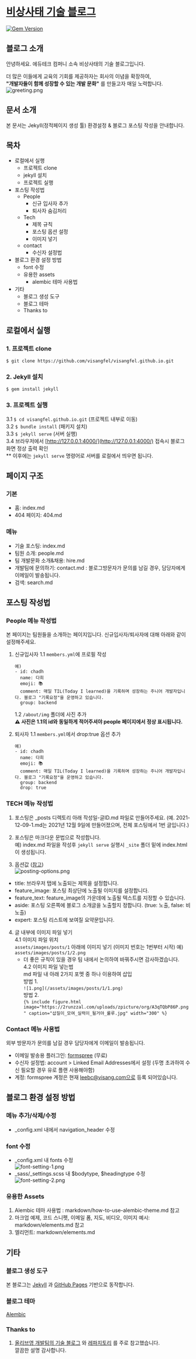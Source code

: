
# [비상사태 기술 블로그](https://visangfel.github.io/)
[![Gem Version](https://badge.fury.io/rb/alembic-jekyll-theme.svg)](https://badge.fury.io/rb/alembic-jekyll-theme)

## 블로그 소개
안녕하세요. 에듀테크 컴퍼니 소속 비상사태의 기술 블로그입니다.  

더 많은 이들에게 교육의 기회를 제공하자는 회사의 이념을 확장하여,  
**"개발자들이 함께 성장할 수 있는 개발 문화"** 를 만들고자 매일 노력합니다.
![greeting.png](/assets/images/readme/greeting.png)

## 문서 소개
본 문서는 Jekyll(정적페이지 생성 툴) 환경설정 & 블로그 포스팅 작성을 안내합니다. 

## 목차
* 로컬에서 실행
    * 프로젝트 clone
    * jekyll 설치
    * 프로젝트 실행
* 포스팅 작성법
  * People
    * 신규 입사자 추가
    * 퇴사자 숨김처리
  * Tech
    * 제목 규칙
    * 포스팅 옵션 설정
    * 이미지 넣기
  * contact
    * 수신자 설정법     
* 블로그 환경 설정 방법
  * font 수정
  * 유용한 assets
    * alembic 테마 사용법
* 기타
    * 블로그 생성 도구 
    * 블로그 테마 
    * Thanks to 
  
## 로컬에서 실행
### 1. 프로젝트 clone
`$ git clone https://github.com/visangfel/visangfel.github.io.git` 

### 2. Jekyll 설치
`$ gem install jekyll`

### 3. 프로젝트 실행
3.1 `$ cd visangfel.github.io.git` (프로젝트 내부로 이동)  
3.2 `$ bundle install` (패키지 설치)  
3.3 `$ jekyll serve` (서버 실행)  
3.4 브라우저에서 [http://127.0.0.1:4000/](http://127.0.0.1:4000/) 접속시 블로그 화면 정상 출력 확인  
** 이후에는 `jekyll serve` 명령어로 서버를 로컬에서 띄우면 됩니다. 

## 페이지 구조
### 기본
- 홈: index.md
- 404 페이지: 404.md
### 메뉴
- 기술 포스팅: index.md
- 팀원 소개: people.md
- 팀 개발문화 소개&채용: hire.md
- 개발팀에 문의하기: contact.md
  : 블로그방문자가 문의를 남길 경우, 담당자에게 이메일이 발송됩니다.
- 검색: search.md

## 포스팅 작성법
### People 메뉴 작성법
본 페이지는 팀원들을 소개하는 페이지입니다. 신규입사자/퇴사자에 대해 아래와 같이 설정해주세요.
1. 신규입사자
   1.1 `members.yml`에 프로필 작성
   ```
   예)
   - id: chadh
     name: 다희
     emoji: 📚
     comment: 매일 TIL(Today I learned)을 기록하며 성장하는 주니어 개발자입니다. 블로그 "기록요정"을 운영하고 있습니다.
     group: backend
   ```
   1.2 `/about/img` 폴더에 사진 추가  
   **⚠️ 사진은 1.1의 id와 동일하게 적어주셔야 people 페이지에서 정상 표시됩니다.**
   

2. 퇴사자
   1.1 `members.yml`에서 drop:true 옵션 추가 
   ```
   예)
   - id: chadh
     name: 다희
     emoji: 📚
     comment: 매일 TIL(Today I learned)을 기록하며 성장하는 주니어 개발자입니다. 블로그 "기록요정"을 운영하고 있습니다.
     group: backend
     drop: true
   ```
### TECH 메뉴 작성법
1. 포스팅은 _posts 디렉토리 아래 작성일-글ID.md 파일로 만들어주세요.
   (예. 2021-12-09-1.md는 2021년 12월 9일에 만들어졌으며, 전체 포스팅에서 1번 글입니다.)
   
2. 포스팅은 마크다운 문법으로 작성합니다.  
예) index.md 파일을 작성후 `jekyll serve` 실행시 `_site` 폴더 밑에 index.html이 생성됩니다.
   
3. 옵션값 ([참고](https://github.com/daviddarnes/alembic#page-and-post-options/))  
![posting-options.png](/assets/images/readme/posting-options.png)
- title: 브라우저 탭에 노출되는 제목을 설정합니다.  
- feature_image: 포스팅 최상단에 노출될 이미지를 설정합니다. 
- feature_text: feature_image의 가운데에 노출될 텍스트를 지정할 수 있습니다.
- aside: 포스팅 오른쪽에 블로그 소개글을 노출할지 정합니다. (true: 노출, false: 비노출)
- expert: 포스팅 리스트에 보여질 요약문입니다.

4. 글 내부에 이미지 파일 넣기  
4.1 이미지 파일 위치  
   `assets/images/posts/1` 아래에 이미지 넣기 (이미지 번호는 1번부터 시작) 
   예) `assets/images/posts/1/2.png`  
    * 더 좋은 규칙이 있을 경우 팀 내에서 논의하여 바꿔주시면 감사하겠습니다.  
4.2 이미지 파일 넣는법  
  md 파일 내 아래 2가지 포멧 중 하나 이용하여 삽입  
  방법 1.   
  `![1.png](/assets/images/posts/1/1.png)`  
  방법 2.  
  `{% include figure.html image="https://2runzzal.com/uploads/zpicture/org/A3qTQbP86P.png" caption="삽질이_모여_실력이_될거야_룰루.jpg" width="300" %}` 

### Contact 메뉴 사용법
외부 방문자가 문의를 남길 경우 담당자에게 이메일이 발송됩니다. 
* 이메일 발송용 플러그인: [formspree](https://formspree.io/forms) (무료)
* 수신자 설정법: account > Linked Email Addresses에서 설정 (두명 초과하여 수신 필요할 경우 유로 플랜 사용해야함)
* 계정: formspree 계정은 현재 leebc@visang.com으로 등록 되어있습니다. 

## 블로그 환경 설정 방법
### 메뉴 추가/삭제/수정
- _config.xml 내에서 navigation_header 수정

### font 수정
- _config.xml 내 fonts 수정  
  ![font-setting-1.png](/assets/images/readme/font-setting-1.png)  
- _sass/_settings.scss 내 $bodytype, $headingtype 수정  
  ![font-setting-2.png](/assets/images/readme/font-setting-2.png)

### 유용한 Assets
1. Alembic 테마 사용법 : markdown/how-to-use-alembic-theme.md 참고
2. 마크업 예제, 코드 스니펫, 이메일 폼, 지도, 비디오, 이미지 예시: markdown/elements.md 참고
3. 엘리먼트: markdown/elements.md

## 기타
###  블로그 생성 도구
본 블로그는 [Jekyll](https://jekyllrb.com/) 과 [GitHub Pages](https://pages.github.com/) 기반으로 동작합니다. 

### 블로그 테마
[Alembic](https://github.com/daviddarnes/alembic/)

### Thanks to
1. [올리브영 개발팀의 기술 블로그](https://tech.oliveyoung.co.kr/) 와 [레파지토리](https://github.com/oy-alldev/oy-alldev.github.io) 를 주로 참고했습니다.  
깔끔한 설명 감사합니다. 
